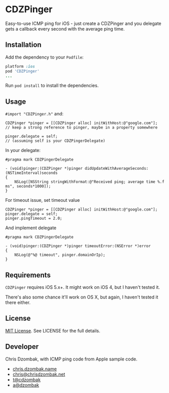 # CDZPinger

Easy-to-use ICMP ping for iOS - just create a CDZPinger and you delegate gets a callback every second with the average ping time.

## Installation

Add the dependency to your `Podfile`:

```ruby
platform :ios
pod 'CDZPinger'
...
```

Run `pod install` to install the dependencies.

## Usage

`#import "CDZPinger.h"` and:

```objc
CDZPinger *pinger = [[CDZPinger alloc] initWithHost:@"google.com"];
// keep a strong reference to pinger, maybe in a property somewhere

pinger.delegate = self;
// (assuming self is your CDZPingerDelegate)
```

In your delegate:

```objc
#pragma mark CDZPingerDelegate

- (void)pinger:(CDZPinger *)pinger didUpdateWithAverageSeconds:(NSTimeInterval)seconds
{
    NSLog([NSString stringWithFormat:@"Received ping; average time %.f ms", seconds*1000]);
}
```

For timeout issue, set timeout value
```objc
CDZPinger *pinger = [[CDZPinger alloc] initWithHost:@"google.com"];
pinger.delegate = self;
pinger.pingTimeout = 2.0;

```

And implement delegate
```objc
#pragma mark CDZPingerDelegate

- (void)pinger:(CDZPinger *)pinger timeoutError:(NSError *)error
{
    NSLog(@"%@ timeout", pinger.domainOrIp);
}
```

## Requirements

`CDZPinger` requires iOS 5.x+. It might work on iOS 4, but I haven't tested it.

There's also some chance it'll work on OS X, but again, I haven't tested it there either.

## License

[MIT License](http://http://opensource.org/licenses/mit-license.php). See LICENSE for the full details.

## Developer

Chris Dzombak, with ICMP ping code from Apple sample code.

* [chris.dzombak.name](http://chris.dzombak.name/)
* chris@chrisdzombak.net
* [t@cdzombak](https://twitter.com/cdzombak)
* [a@dzombak](https://alpha.app.net/dzombak)
